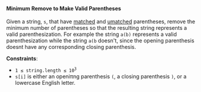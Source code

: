 #### Minimum Remove to Make Valid Parentheses

Given a string, `s`, that have <ins>matched</ins> and <ins>umatched</ins>
parentheses, remove the minimum number of parentheses so that the resulting
string represents a valid parenthesization. For example the string `a(b)`
represents a valid parenthesization while the string `a(b` doesn't, since the
opening parenthesis doesnt have any corresponding closing parenthesis.

**Constraints**:

- <code>1 ≤ string.length ≤ 10<sup>3</sup></code>
- `s[i]` is either an openiπng parenthesis `(`, a closing parenthesis `)`, or a
  lowercase English letter.

